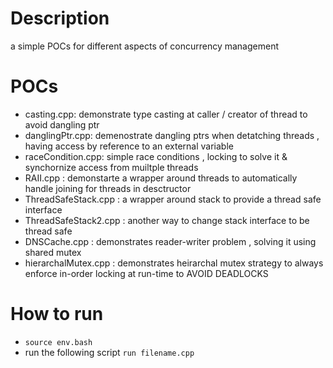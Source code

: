 # Description
a simple POCs for different aspects of concurrency management

# POCs
- casting.cpp: demonstrate type casting at caller / creator of thread to avoid dangling ptr
- danglingPtr.cpp: demenostrate dangling ptrs when detatching threads , having access by reference to an external variable
- raceCondition.cpp: simple race conditions , locking to solve it & synchornize access from muiltple threads
- RAII.cpp : demonstarte a wrapper around threads to automatically handle joining for threads in desctructor
- ThreadSafeStack.cpp : a wrapper around stack to provide a thread safe interface
- ThreadSafeStack2.cpp : another way to change stack interface to be thread safe
- DNSCache.cpp : demonstrates reader-writer problem , solving it using shared mutex
- hierarchalMutex.cpp : demonstrates heirarchal mutex strategy to always enforce in-order locking at run-time to AVOID DEADLOCKS

# How to run
- `source env.bash`
- run the following script `run filename.cpp`
